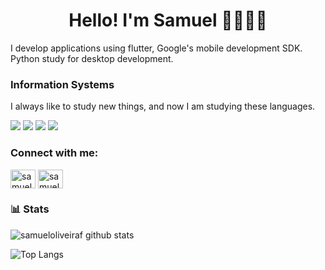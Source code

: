 <h1 align="center">Hello! I'm Samuel 👩🏻‍💻👋</h1> 

I develop applications using flutter, Google's mobile development SDK. Python study for desktop development.

### Information Systems
I always like to study new things, and now I am studying these languages.

![](https://img.shields.io/badge/-flutter-02569B?style=flat-square&logo=flutter)
![](https://img.shields.io/badge/-dart-0175C2?style=flat-square&logo=dart)
![](https://img.shields.io/badge/-node-000000?logoColor=white&style=flat-square&logo=node.js)
![](https://img.shields.io/badge/-python-0C9D58?logoColor=white&style=flat-square&logo=python)

<h3 align="left">Connect with me:</h3>
<p align="left">
<a href="https://www.linkedin.com/in/samuel-fernandes-400587182/" target="blank"><img align="center" src="https://cdn.jsdelivr.net/npm/simple-icons@3.0.1/icons/linkedin.svg" alt="samueloliveira1b" height="30" width="40" /></a>
<a href="https://www.instagram.com/samueloliveira1b/" target="blank"><img align="center" src="https://cdn.jsdelivr.net/npm/simple-icons@3.0.1/icons/instagram.svg" alt="samuel-fernandes-400587182" height="30" width="40" /></a>
</p>

### 📊 Stats

![samueloliveiraf github stats](https://github-readme-stats.vercel.app/api?username=samueloliveiraf&show_icons=true&title_color=fff&icon_color=79ff97&text_color=9f9f9f&bg_color=151515&layout=compact)

![Top Langs](https://github-readme-stats.vercel.app/api/top-langs/?username=samueloliveiraf&show_icons=true&show_icons=true&title_color=fff&icon_color=79ff97&text_color=9f9f9f&bg_color=151515&hide=php,css,shell,html&layout=compact)

